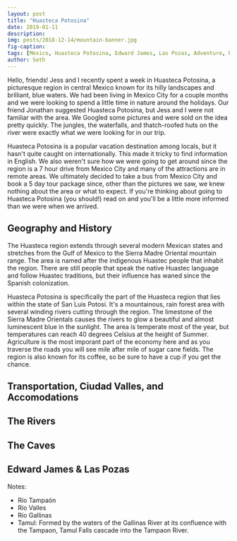```yaml
---
layout: post
title: "Huasteca Potosina"
date: 2019-01-11
description:
img: posts/2018-12-14/mountain-banner.jpg
fig-caption:
tags: [Mexico, Huasteca Potosina, Edward James, Las Pozas, Adventure, Puente de Dios, Tamul, Xilitla]
author: Seth
---
```


Hello, friends! Jess and I recently spent a week in Huasteca Potosina, a picturesque region in central Mexico known for its hilly landscapes and brilliant, blue waters. We had been living in Mexico City for a couple months and we were looking to spend a little time in nature around the holidays. Our friend Jonathan suggested Huasteca Potosina, but Jess and I were not familiar with the area. We Googled some pictures and were sold on the idea pretty quickly. The jungles, the waterfalls, and thatch-roofed huts on the river were exactly what we were looking for in our trip.

Huasteca Potosina is a popular vacation destination among locals, but it hasn't quite caught on internationally. This made it tricky to find information in English. We also weren't sure how we were going to get around since the region is a 7 hour drive from Mexico City and many of the attractions are in remote areas. We ultimately decided to take a bus from Mexico City and book a 5 day tour package since, other than the pictures we saw, we knew nothing about the area or what to expect. If you're thinking about going to Huasteca Potosina (you should!) read on and you'll be a little more informed than we were when we arrived.

## Geography and History

The Huasteca region extends through several modern Mexican states and stretches from the Gulf of Mexico to the Sierra Madre Oriental mountain range. The area is named after the indigenous Huastec people that inhabit the region. There are still people that speak the native Huastec language and follow Huastec traditions, but their influence has waned since the Spanish colonization.

Huasteca Potosina is specifically the part of the Huasteca region that lies within the state of San Luis Potosí. It's a mountainous, rain forest area with several winding rivers cutting through the region. The limestone of the Sierra Madre Orientals causes the rivers to glow a beautiful and almost luminescent blue in the sunlight. The area is temperate most of the year, but temperatures can reach 40 degrees Celsius at the height of Summer. Agriculture is the most imporant part of the economy here and as you traverse the roads you will see mile after mile of sugar cane fields. The region is also known for its coffee, so be sure to have a cup if you get the chance.

## Transportation, Ciudad Valles, and Accomodations

## The Rivers

## The Caves

## Edward James & Las Pozas

Notes:
- Río Tampaón
- Río Valles
- Río Gallinas
- Tamul: Formed by the waters of the Gallinas River at its confluence with the Tampaon, Tamul Falls cascade into the Tampaon River.
